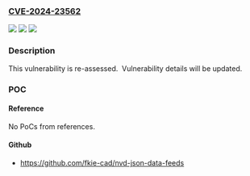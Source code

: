 ### [CVE-2024-23562](https://cve.mitre.org/cgi-bin/cvename.cgi?name=CVE-2024-23562)
![](https://img.shields.io/static/v1?label=Product&message=Domino%20Server&color=blue)
![](https://img.shields.io/static/v1?label=Version&message=%3D%2011%2C%2012%2C%2014%20&color=brighgreen)
![](https://img.shields.io/static/v1?label=Vulnerability&message=n%2Fa&color=brighgreen)

### Description

This vulnerability is re-assessed.  Vulnerability details will be updated.

### POC

#### Reference
No PoCs from references.

#### Github
- https://github.com/fkie-cad/nvd-json-data-feeds

